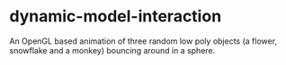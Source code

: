 # dynamic-model-interaction
An OpenGL based animation of three random low poly objects (a flower, snowflake and a monkey) bouncing around in a sphere.
